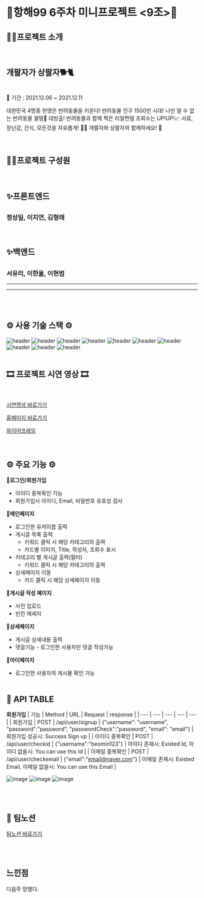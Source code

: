 # 🎊항해99 6주차 미니프로젝트 <9조>🎊

## ☝🏻프로젝트 소개

</br>

## 개팔자가 상팔자🐕🐈

</br>
📆 기간 : 2021.12.06 ~ 2021.12.11

<p>대한민국 4명중 한명은 반려동물을 키운다! 반려동물 인구 1500만 시대! 나만 알 수 없는 반려동물 꿀템🍯 대방출! 반려동물과 함께 찍은 리얼찐템 조회수는 UP!UP!📈 사료, 장난감, 간식, 모든것을 자유롭게! 🐶😼 개팔자와 상팔자와 함께하세요! 🐾</p>

</br>

## ✌🏻프로젝트 구성원

</br>
<h2>✨프론트엔드<h2>
<h3>정상일, 이지연, 김형래</h3>
</br>
<h2>✨백앤드<h2>
<h3>서유리, 이한울, 이현범</h3>
<hr/>

<hr/>

</br>
</br>

## ⚙️ 사용 기술 스택 ⚙️

![header](https://capsule-render.vercel.app/api?type=slice&color=gradient&text=%20React%20%20&height=40&fontSize=30)
![header](https://capsule-render.vercel.app/api?type=slice&color=gradient&text=%20HTML%20%20&height=40&fontSize=30)
![header](https://capsule-render.vercel.app/api?type=slice&color=gradient&text=%20CSS%20%20&height=40&fontSize=30)
![header](https://capsule-render.vercel.app/api?type=slice&color=gradient&text=%20Javascript%20%20&height=40&fontSize=30)
![header](https://capsule-render.vercel.app/api?type=slice&color=gradient&text=%20AWS%20%20&height=40&fontSize=30)
![header](https://capsule-render.vercel.app/api?type=slice&color=gradient&text=%20SWEAGER%20%20&height=40&fontSize=30)
![header](https://capsule-render.vercel.app/api?type=slice&color=gradient&text=%20POSTMAN%20%20&height=40&fontSize=30)
![header](https://capsule-render.vercel.app/api?type=slice&color=gradient&text=%20GIT%20%20&height=40&fontSize=30)
![header](https://capsule-render.vercel.app/api?type=slice&color=gradient&text=%20GITHUB%20%20&height=40&fontSize=30)
![header](https://capsule-render.vercel.app/api?type=slice&color=gradient&text=%20SOURCETREE%20%20&height=40&fontSize=30)
</br>
</br>

## 🎞 프로젝트 시연 영상 🎞

<br/>

[시연영상 바로가기](http://ohyo.shop.s3-website.ap-northeast-2.amazonaws.com)

[홈페이지 바로가기](http://ohyo.shop.s3-website.ap-northeast-2.amazonaws.com)

[와이어프레임](https://ovenapp.io/project/yBmVvSyjqJe0Nsgq1Vi0ZbalbHAH23MP#n3kas)
</br>
</br>
</br>

## ⚙ 주요 기능 ⚙

🤍**로그인/회원가입**

- 아이디 중복확인 기능
- 회원가입시 아이디, Email, 비밀번호 유효성 검사
  </br>

🧡**메인페이지**

- 로그인한 유저이름 출력
- 게시글 목록 출력
  - 키워드 클릭 시 해당 카테고리의 출력
  - 카드별 이미지, Title, 작성자, 조회수 표시
- 카테고리 별 게시글 출력(필터)
  - 키워드 클릭 시 해당 카테고리의 출력
- 상세페이지 이동
  - 카드 클릭 시 해당 상세페이지 이동
    </br>

💛**게시글 작성 페이지**

- 사진 업로드
- 빈칸 메세지
  </br>

💚**상세페이지**

- 게시글 상세내용 출력
- 댓글기능 - 로그인한 사용자만 댓글 작성가능
  </br>

💙**마이페이지**

- 로그인한 사용자의 게시물 확인 가능
  </br>
  </br>

## 📜 API TABLE

**회원가입**
| 기능 | Method | URL | Request | response |
| --- | --- | --- | --- | --- |
| 회원가입 | POST | /api/user/signup | {"username": "username", "password":"password", "passwordCheck":"password", "email": "email"} | 회원가입 성공시: Success Sign up |
| 아이디 중복확인 | POST | /api/user/checkid | {"username":"beomin123"} | 아이디 존재시: Existed Id, 아이디 없을시: You can use this Id |
| 이메일 중복확인 | POST | /api/user/checkemail | {"email":"email@naver.com"} | 이메일 존재시: Existed Email, 이메일 없을시: You can use this Email |

![image](https://user-images.githubusercontent.com/86363774/145669813-5e22eccd-eb4a-4c2d-a8cb-f561b9478f98.png)
![image](https://user-images.githubusercontent.com/86363774/145669824-218e9e81-6162-4a1c-b10a-566f0d6db688.png)
![image](https://user-images.githubusercontent.com/86363774/145669841-a2164ca2-5002-4a5b-b2bb-e8c29e77c7b3.png)

</br>
</br>

## 📖 팀노션

[팀노션 바로가기](https://www.notion.so/99-4-6-9-c2b95bdb4e4f40fc90a2a2294399013b)

</br>
</br>

## 느낀점

<p>다음주 망했다.</p>
